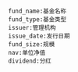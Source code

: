 <!-- ---
layout: default
title: Carbon Funds(碳基金)
nav_order: 4
parent: Carbon Credit Market Insights
--- -->


```
fund_name:基金名称
fund_type:基金类型
issuer:管理机构
issue_date:发行日期
fund_size:规模
nav:单位净值
dividend:分红
```